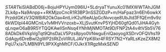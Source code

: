 $START$kiSIABdD06j+8ojuHPYUym096lU+5LdryaTYunuXc01MXWWTAhJGMZLk4p+Na9Anpp++RKMjzoCncR1R3BP3nSSZGDzP+m/HaFpaz3n6Eh6owkXPrzddGKzV3QWBiR2OkOax4ntLirK2uf6eAUpGcNvvcqe8UbJtd3FfQEm9v9z6kWDIpl44GMCniLv1vMHVVnzoxb+XLjSvutKnvP5YjHD60gfQd01JiHA4GyhqLnqwO6aB9R5YTQQKAwIlSnNsq4YNhMjNMOTAt9D/FNP2tA4v4tVSb5V768ADkDk6VkpVgTqt9QhsDaLV5Pzs8pyo0VNwguEnlQaoyogXSDrvOFQVhs19GdAgy6DreBwI2gWP2tiRtZoVIRULJAVYpK6Ixr4FRSY7N2+YaRLsKzeZX8M2PqU7x/a7LMBN9YL9PXXghMtCF/OJkrX1IRgzMxkS$END$